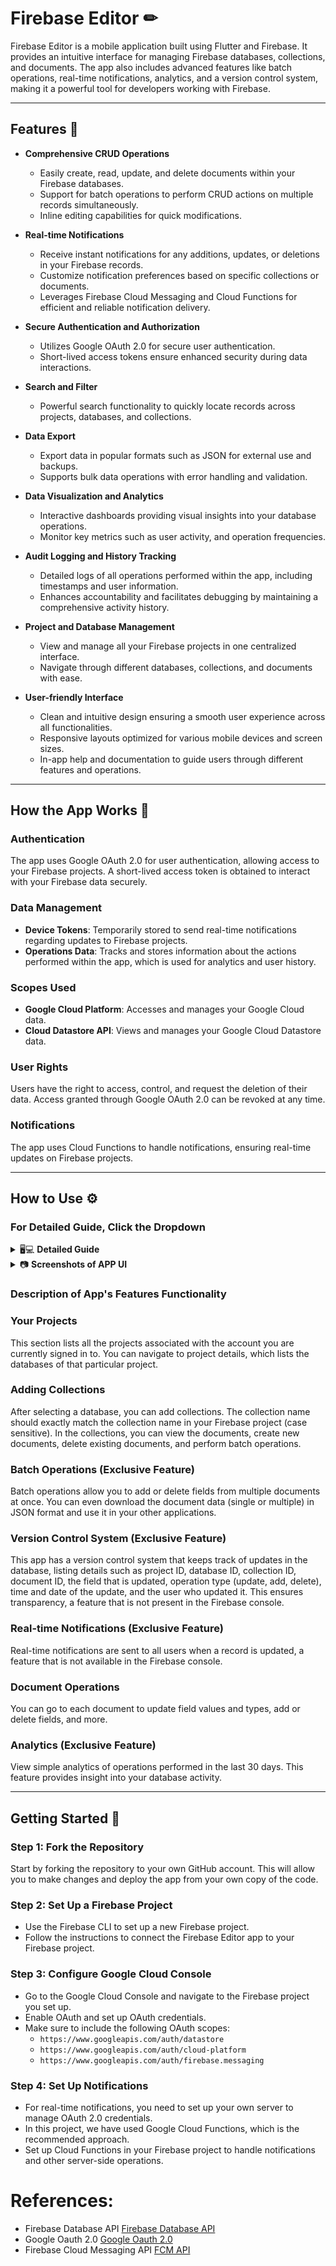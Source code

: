 # Firebase Editor ✏

Firebase Editor is a mobile application built using Flutter and Firebase. It provides an intuitive interface for managing Firebase databases, collections, and documents. The app also includes advanced features like batch operations, real-time notifications, analytics, and a version control system, making it a powerful tool for developers working with Firebase.

---

## Features 📃

- **Comprehensive CRUD Operations**
  - Easily create, read, update, and delete documents within your Firebase databases.
  - Support for batch operations to perform CRUD actions on multiple records simultaneously.
  - Inline editing capabilities for quick modifications.
  
- **Real-time Notifications**
  - Receive instant notifications for any additions, updates, or deletions in your Firebase records.
  - Customize notification preferences based on specific collections or documents.
  - Leverages Firebase Cloud Messaging and Cloud Functions for efficient and reliable notification delivery.
  
- **Secure Authentication and Authorization**
  - Utilizes Google OAuth 2.0 for secure user authentication.
  - Short-lived access tokens ensure enhanced security during data interactions.
  
- **Search and Filter**
  - Powerful search functionality to quickly locate records across projects, databases, and collections.
  
- **Data Export**
  - Export data in popular formats such as JSON for external use and backups.
  - Supports bulk data operations with error handling and validation.
  
- **Data Visualization and Analytics**
  - Interactive dashboards providing visual insights into your database operations.
  - Monitor key metrics such as user activity, and operation frequencies.
  
- **Audit Logging and History Tracking**
  - Detailed logs of all operations performed within the app, including timestamps and user information.
  - Enhances accountability and facilitates debugging by maintaining a comprehensive activity history.
  
- **Project and Database Management**
  - View and manage all your Firebase projects in one centralized interface.
  - Navigate through different databases, collections, and documents with ease.
  
- **User-friendly Interface**
  - Clean and intuitive design ensuring a smooth user experience across all functionalities.
  - Responsive layouts optimized for various mobile devices and screen sizes.
  - In-app help and documentation to guide users through different features and operations.

---  

## How the App Works 📲

### Authentication
The app uses Google OAuth 2.0 for user authentication, allowing access to your Firebase projects. A short-lived access token is obtained to interact with your Firebase data securely.

### Data Management
- **Device Tokens**: Temporarily stored to send real-time notifications regarding updates to Firebase projects.
- **Operations Data**: Tracks and stores information about the actions performed within the app, which is used for analytics and user history.

### Scopes Used
- **Google Cloud Platform**: Accesses and manages your Google Cloud data.
- **Cloud Datastore API**: Views and manages your Google Cloud Datastore data.

### User Rights
Users have the right to access, control, and request the deletion of their data. Access granted through Google OAuth 2.0 can be revoked at any time.

### Notifications
The app uses Cloud Functions to handle notifications, ensuring real-time updates on Firebase projects.

---

## How to Use ⚙

### For Detailed Guide, Click the Dropdown
<details>
<summary> 🖥💻 <b>Detailed Guide</b> </summary>
<br/>

#### If you don't have any project in the Firebase or you want to add a new project in Firebase:
1. Go to [Firebase](https://firebase.google.com/)
2. Follow From Step 1 to Step 12

#### If you already have a project in Firebase you want to use, you can skip Step 1 to Step 12.

Step 1          | Step 2      | Step 3      |  step 4
:-------------------------:|:-------------------------:|:-------------------------:|:-------------------------:
![step 1](https://drive.google.com/uc?export=view&id=1utx8qu9HsLy09y69QtLVUgAi0BaiK1Xq)|![step 2](https://drive.google.com/uc?export=view&id=1eFJJsgZdvWxDaDUgGWOWPgvPO50Ymxg_)|![step 3](https://drive.google.com/uc?export=view&id=1GX4QJMlUyZwviyF2R-oC3o5YgHWyqg69)|![step 4](https://drive.google.com/uc?export=view&id=1oWbDd1DK68KtwilsuKl3lmkKK5CRMRsy)|

Step 5         | Step 6     | Step 7      |  step 8
:-------------------------:|:-------------------------:|:-------------------------:|:-------------------------:
![step 5](https://drive.google.com/uc?export=view&id=13rStFsHhzn36FBHlfzkiYf3Rz79fIiRY)|![step 6](https://drive.google.com/uc?export=view&id=1-7ftRhbKbPLZSTGkeoNcOXCyfl1YY6uX)|![step 7](https://drive.google.com/uc?export=view&id=11_sgfeO1zThVLuApMy3ZwgaoApuDGdiZ)|![step 8](https://drive.google.com/uc?export=view&id=1uQVbT5gM9Sw819m2a792of7pjAyNx9-E)|

Step 9         | Step 10    | Step 11     |  step 12
:-------------------------:|:-------------------------:|:-------------------------:|:-------------------------:
![step 9](https://drive.google.com/uc?export=view&id=1ImCKaOzpu6Fqv8ymdsFUIHynlOxjIyDd)|![step 10](https://drive.google.com/uc?export=view&id=1elzHQk0iDGIRo85a_rcNo9ZUsX7iLBFm)|![step 11](https://drive.google.com/uc?export=view&id=1VWVtc3MsqgjD0o3GnTg9v9YxCIWf_pr6)|![step 12](https://drive.google.com/uc?export=view&id=1OFysCSvCulQ9YBDTx1hw1qjuu8-awora)|

#### Steps for how to use App Interface

Step 13        | Step 14    | Step 15     
:-------------------------:|:-------------------------:|:-------------------------:
![step 13](https://drive.google.com/uc?export=view&id=1pE5u3ClRfrkwZhFv2fByMzra7n1D1kil)|![step 14](https://drive.google.com/uc?export=view&id=1cQxurTKFdlePekfk1hWEkDqekxEfIYtb)|![step 15](https://drive.google.com/uc?export=view&id=1htqYdnqIUxn0nL5xBuXdPAZdUxhitr8p)|

Step 16     | Step 17          | Step 18  
:-------------------------:|:-------------------------:|:-------------------------:
![step 16](https://drive.google.com/uc?export=view&id=1arx_E1CPxu1VUTdpye7NZZI62QngFEN3)|![step 17](https://drive.google.com/uc?export=view&id=1fS3K7VUxxxZLGreSXNTbPd3P50pdFoa0)|![step 18](https://drive.google.com/uc?export=view&id=1xIvSDKPDt8tuqK3aaT1kQvWRwG1lrpQQ)|


 Step 19     |  step 20  | Step 21
 :-------------------------:|:-------------------------:|:-------------------------:
 ![step 19](https://drive.google.com/uc?export=view&id=1gXd6qcDR-404cpD7PD0qtNsDre1yMDFn)|![step 20](https://drive.google.com/uc?export=view&id=1eMHVdkl_drW6mG8pmKaheIl9bwzS5e1p)|![Step 21](https://drive.google.com/uc?export=view&id=168nMMrZRHi6YOg4GQYEuGUifiWmOmO-N)|

</details>

<details>
<summary> 📷 <b>Screenshots of APP UI </b> </summary>
<br/>

Onboarding Screen 1          | Onboarding Screen 2      | Onboarding Screen 3      |  Login Screen
:-------------------------:|:-------------------------:|:-------------------------:|:-------------------------:
![splash_screen1](https://drive.google.com/uc?export=view&id=1kdflpZXEZ59Bpc06JiB06nYej5n5jfzM)|![splash_screen2](https://drive.google.com/uc?export=view&id=1n2BAS8UFomljXutzBqXJXE5GcK28wQRH)|![splash_screen3](https://drive.google.com/uc?export=view&id=1B1rxPxmVXLOpFKMXhwtGZPSBXszRLpuT)|![login_screen](https://drive.google.com/uc?export=view&id=1_Tjm9E8mdr6qUx8kDEdf2Xa6A7A3e46d)|

Welcome Screen         |  Home Screen 1        |   Home Screen 2              |  Drawer Screen
:-------------------------:|:-------------------------:|:-------------------------:|:-------------------------:
![welcome_screen](https://drive.google.com/uc?export=view&id=1cNx8fiF8q-3pkh8FvANJnTKMOb5VwKXQ)|![home_screen1](https://drive.google.com/uc?export=view&id=1WmIMNJ3m_8FhRPsAkKXTdJ6OaGBQjKQ4)|![home_screen2](https://drive.google.com/uc?export=view&id=1tqvh58mmjCFhdNMJN2Ddr2qQ7Iz_CMVy)|![drawer_screen](https://drive.google.com/uc?export=view&id=1bskO3Ih6PdzC9pXYBGplwPZCQc2tPRyt)|
  
 Projects Screen         |  Databases Screen        |   Collections Screen               |  Documents Screen
:-------------------------:|:-------------------------:|:-------------------------:|:-------------------------:
![projects_view](https://drive.google.com/uc?export=view&id=1DhSkyip6XkhoGM8I0ViDc8jSwYsS7HgH)|![database_view](https://drive.google.com/uc?export=view&id=1zQHn-wSNmqqD05BW-ClC6iA-5-BWIBDN)|![collection_view](https://drive.google.com/uc?export=view&id=1ju-Z42sYAIjHBcPW31ZqPvFHZf7OKFvM)|![document_view](https://drive.google.com/uc?export=view&id=1Q2exy6sJYFwppV_oxXJ-s56XS3h7TI7f)|
  
 Batch Operations Screen         |  User Profile Screen        |   Help Screen               |  Enable Notification Screen
:-------------------------:|:-------------------------:|:-------------------------:|:-------------------------:
![batch_operations_screen](https://drive.google.com/uc?export=view&id=1M8RDcvSuJCuWTJl-ve5PvTqyiYnomkjV)|![user_profile_screen](https://drive.google.com/uc?export=view&id=1V8tLEFhQjVswWi-6WVTySo-Xjf_lg0s2)|![help_screen](https://drive.google.com/uc?export=view&id=1gALxQE-vVwRkFvMDLXAKFT_VvGcNAVd4)|![enable_notifications_screen](https://drive.google.com/uc?export=view&id=1rUD4pqwGnyVc6HrxUJcJJ0H3Tdq92JQQ)|
  
  Edit Field Data Type Screen         |  Edit Field Value Screen       |   Add Field Screen              |  History Screen
:-------------------------:|:-------------------------:|:-------------------------:|:-------------------------:
![edit_field_type](https://drive.google.com/uc?export=view&id=1ylkfJdy6mhwFd-njxECJN0j15lzXauRr)|![edit_field_value](https://drive.google.com/uc?export=view&id=1zPhG_hEvddfezZwX2fC9o5Cr77ZbYGK8)|![add_field_view](https://drive.google.com/uc?export=view&id=1nYy6qt-N_VXIOV_dzdewFhc3FJ2j5BjQ)|![history_screen](https://drive.google.com/uc?export=view&id=1QjjoGB85o8SWrvvgu_7Mt1nu8Ohv_zfJ)|

</details>

### Description of App's Features Functionality
### Your Projects
This section lists all the projects associated with the account you are currently signed in to. You can navigate to project details, which lists the databases of that particular project.

### Adding Collections
After selecting a database, you can add collections. The collection name should exactly match the collection name in your Firebase project (case sensitive). In the collections, you can view the documents, create new documents, delete existing documents, and perform batch operations.

### Batch Operations (Exclusive Feature)
Batch operations allow you to add or delete fields from multiple documents at once. You can even download the document data (single or multiple) in JSON format and use it in your other applications.

### Version Control System (Exclusive Feature)
This app has a version control system that keeps track of updates in the database, listing details such as project ID, database ID, collection ID, document ID, the field that is updated, operation type (update, add, delete), time and date of the update, and the user who updated it. This ensures transparency, a feature that is not present in the Firebase console.

### Real-time Notifications (Exclusive Feature)
Real-time notifications are sent to all users when a record is updated, a feature that is not available in the Firebase console.

### Document Operations
You can go to each document to update field values and types, add or delete fields, and more.

### Analytics (Exclusive Feature)
View simple analytics of operations performed in the last 30 days. This feature provides insight into your database activity.

---

## Getting Started 📍

### Step 1: Fork the Repository
Start by forking the repository to your own GitHub account. This will allow you to make changes and deploy the app from your own copy of the code.

### Step 2: Set Up a Firebase Project
- Use the Firebase CLI to set up a new Firebase project.
- Follow the instructions to connect the Firebase Editor app to your Firebase project.

### Step 3: Configure Google Cloud Console
- Go to the Google Cloud Console and navigate to the Firebase project you set up.
- Enable OAuth and set up OAuth credentials.
- Make sure to include the following OAuth scopes:
  - `https://www.googleapis.com/auth/datastore`
  - `https://www.googleapis.com/auth/cloud-platform`
  - `https://www.googleapis.com/auth/firebase.messaging`

### Step 4: Set Up Notifications
- For real-time notifications, you need to set up your own server to manage OAuth 2.0 credentials.
- In this project, we have used Google Cloud Functions, which is the recommended approach.
- Set up Cloud Functions in your Firebase project to handle notifications and other server-side operations.

#  References:
- Firebase Database API [Firebase Database API](https://firebase.google.com/docs/firestore/reference/rest)
- Google Oauth 2.0 [Google Oauth 2.0](https://developers.google.com/identity/protocols/oauth2)
- Firebase Cloud Messaging API [FCM API](https://firebase.google.com/docs/reference/fcm/rest/v1/projects.messages)
